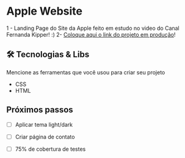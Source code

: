 # Apple Website

1 - Landing Page do Site da Apple feito em estudo no video do Canal Fernanda Kipper! :)
2- [Coloque aqui o link do projeto em produção](http://apple-websiteclone.s3-website.us-east-2.amazonaws.com/)!



## 🛠️ Tecnologias & Libs

Mencione as ferramentas que você usou para criar seu projeto

* CSS
* HTML


## Próximos passos
- [ ] Aplicar tema light/dark
- [ ] Criar página de contato
- [ ] 75% de cobertura de testes

